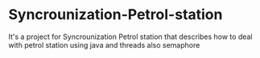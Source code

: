 # Syncrounization-Petrol-station
It's a project for Syncrounization Petrol station that describes how to deal with petrol station using java and threads also semaphore
